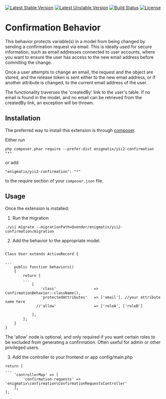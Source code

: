 [![Latest Stable Version](https://poser.pugx.org/enigmatix/yii2-confirmation/v/stable)](https://packagist.org/packages/enigmatix/yii2-confirmation)
[![Latest Unstable Version](https://poser.pugx.org/enigmatix/yii2-confirmation/v/unstable)](https://packagist.org/packages/enigmatix/yii2-confirmation)
[![Build Status](https://travis-ci.org/enigmatix/yii2-confirmation.svg?branch=master)](https://travis-ci.org/enigmatix/yii2-confirmation)
[![License](https://poser.pugx.org/enigmatix/yii2-confirmation/license)](https://packagist.org/packages/enigmatix/yii2-confirmation)

Confirmation Behavior
=======================
This behavior protects variable(s) in a model from being changed by sending a confirmation request
via email.  This is ideally used for secure information, such as email addresses connected to user accounts, where you
want to ensure the user has access to the new email address before commiting the change.

Once a user attempts to change an email, the request and the object are stored, and the release token is sent either to
the new email address, or if another attribute is changed, to the current email address of the user.

The functionality traverses the 'createdBy' link to the user's table.  If no email is found in the model, and no email
can be retrieved from the createdBy link, an exception will be thrown.

Installation
------------

The preferred way to install this extension is through [composer](http://getcomposer.org/download/).

Either run

```
php composer.phar require --prefer-dist enigmatix/yii2-confirmation "*"
```

or add

```
"enigmatix/yii2-confirmation": "*"
```

to the require section of your `composer.json` file.


Usage
-----

Once the extension is installed:

1. Run the migration
```
./yii migrate --migrationPath=@vendor/enigmatix/yii2-confirmation/migration

```

2. Add the behavior to the appropriate model.

```

Class User extends ActiveRecord {

...
    public function behaviors()
    {
        return [
        ...
            [
                'class'                 => ConfirmationBehavior::className(),
                'protectedAttributes'   => ['email'], //your attribute name here
              //'allow'                 => ['roleA', ['roleB']

            ],
        ];
    }
}
```

The 'allow' node is optional, and only required if you want certain roles to be
excluded from generating a confirmation.  Often useful for admin or other privileged users.

3. Add the controller to your frontend or app config/main.php

```
return [
...
    'controllerMap' => [
        'confirmation-requests' => 'enigmatix\confirmation\ConfirmationRequestsController'
    ],
];
```
